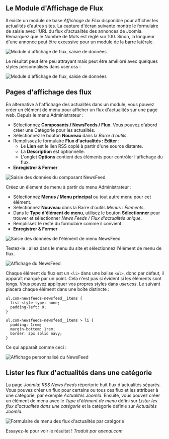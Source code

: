 <!-- Filename: jdocmanual?manual=user&heading=news&filename=news-display.md / Display title: Affichage des Nouvelles -->

## Le Module d'Affichage de Flux

Il existe un module de base *Affichage de Flux* disponible pour afficher les actualités d'autres sites. La capture d'écran suivante montre le formulaire de saisie avec l'URL du flux d'actualités des annonces de Joomla. Remarquez que le Nombre de Mots est réglé sur 100. Sinon, la longueur d'une annonce peut être excessive pour un module de la barre latérale.

![Module d'affichage de flux, saisie de données](../../../en/images/news-feeds/news-joomla-news-form.png "Module d'affichage de flux, saisie de données")

Le résultat peut être peu attrayant mais peut être amélioré avec quelques styles personnalisés dans user.css :

![Module d'affichage de flux, saisie de données](../../../en/images/news-feeds/news-joomla-news-display.png "Module d'affichage de flux, saisie de données")

## Pages d'affichage des flux

En alternative à l'affichage des actualités dans un module, vous pouvez créer un élément de menu pour afficher un flux d'actualités sur une page web. Depuis le menu Administrateur :

* Sélectionnez **Composants / NewsFeeds / Flux**. Vous pouvez d'abord créer une Catégorie pour les actualités.
* Sélectionnez le bouton **Nouveau** dans la *Barre d'outils*.
* Remplissez le formulaire **Flux d'actualités : Éditer** :
    - Le **Lien** est le lien RSS copié à partir d'une source distante.
    - La **Description** est optionnelle.
    - L'onglet **Options** contient des éléments pour contrôler l'affichage du flux.
* **Enregistrer & Fermer**

![Saisie des données du composant NewsFeed](../../../en/images/news-feeds/news-feed-data-entry.png "Saisie des données du composant NewsFeed")

Créez un élément de menu à partir du menu Administrateur :

* Sélectionnez **Menus / Menu principal** ou tout autre menu pour cet élément.
* Sélectionnez **Nouveau** dans la Barre d'outils *Menus : Éléments*.
* Dans le **Type d'élément de menu**, utilisez le bouton **Sélectionner** pour trouver et sélectionner *News Feeds / Flux d'actualités unique*.
* Remplissez le reste du formulaire comme il convient.
* **Enregistrer & Fermer**

![Saisie des données de l'élément de menu NewsFeed](../../../en/images/news-feeds/news-feed-data-entry.png "Saisie des données de l'élément de menu NewsFeed")

Testez-le : allez dans le menu du site et sélectionnez l'élément de menu de flux.

![Affichage du NewsFeed](../../../en/images/news-feeds/news-feed-display.png "Affichage du NewsFeed")

Chaque élément du flux est un `<li>` dans une balise `<ul>`, donc par défaut, il apparaît marqué par un point. Cela n'est pas si évident si les éléments sont longs. Vous pouvez appliquer vos propres styles dans *user.css*. Le suivant placera chaque élément dans une boîte distincte :

```
ul.com-newsfeeds-newsfeed__items {
  list-style-type: none;
  padding-left: 0;
}

ul.com-newsfeeds-newsfeed__items > li {
  padding: 1rem;
  margin-bottom: 1rem;
  border: 2px solid navy;
}
```

Ce qui apparaît comme ceci :

![Affichage personnalisé du NewsFeed](../../../en/images/news-feeds/news-feed-custom-display.png "Affichage personnalisé du NewsFeed")

## Lister les flux d'actualités dans une catégorie

La page *Joomla! RSS News Feeds* répertorie huit flux d'actualités séparés. Vous pouvez créer un flux pour certains ou tous ces flux et les attribuer à une catégorie, par exemple *Actualités Joomla*. Ensuite, vous pouvez créer un élément de menu avec le *Type d'élément de menu* défini sur *Lister les flux d'actualités dans une catégorie* et la catégorie définie sur *Actualités Joomla*.

![Formulaire de menu des flux d'actualités par catégorie](../../../en/images/news-feeds/news-feed-menu-category-form.png "Formulaire de menu des flux d'actualités par catégorie")

Essayez-le pour voir le résultat !
*Traduit par openai.com*

